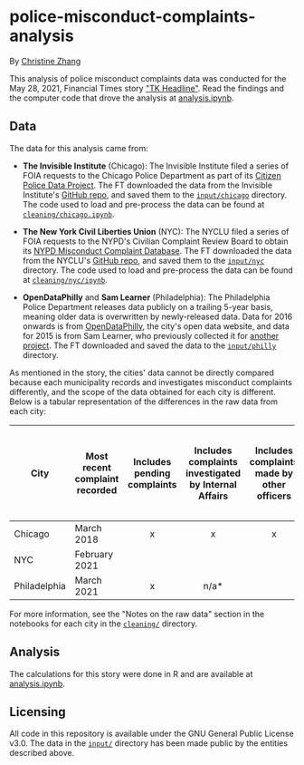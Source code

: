 # police-misconduct-complaints-analysis

By [Christine Zhang](mailto:christine.zhang@ft.com)

This analysis of police misconduct complaints data was conducted for the May 28, 2021, Financial Times story ["TK Headline"](). Read the findings and the computer code that drove the analysis at [analysis.ipynb]().

## Data

The data for this analysis came from:

- **The Invisible Institute** (Chicago): The Invisible Institute filed a series of FOIA requests to the Chicago Police Department as part of its [Citizen Police Data Project](https://invisible.institute/police-data). The FT downloaded the data from the Invisible Institute's [GitHub repo](https://github.com/invinst/chicago-police-data/), and saved them to the [`input/chicago`]() directory. The code used to load and pre-process the data can be found at [`cleaning/chicago.ipynb`]().

- **The New York Civil Liberties Union** (NYC): The NYCLU filed a series of FOIA requests to the NYPD's Civilian Complaint Review Board to obtain its [NYPD Misconduct Complaint Database](https://www.nyclu.org/en/campaigns/nypd-misconduct-database). The FT downloaded the data from the NYCLU's [GitHub repo](https://github.com/new-york-civil-liberties-union/NYPD-Misconduct-Complaint-Database-Updated), and saved them to the [`input/nyc`]() directory. The code used to load and pre-process the data can be found at [`cleaning/nyc/ipynb`]().

- **OpenDataPhilly** and **Sam Learner** (Philadelphia): The Philadelphia Police Department releases data publicly on a trailing 5-year basis, meaning older data is overwritten by newly-released data. Data for 2016 onwards is from [OpenDataPhilly](https://www.opendataphilly.org/dataset/police-complaints), the city's open data website, and data for 2015 is from Sam Learner, who previously collected it for [another project](https://github.com/sdl60660/philly_police_complaints). The FT downloaded and saved the data to the [`input/philly`]() directory.

As mentioned in the story, the cities' data cannot be directly compared because each municipality records and investigates misconduct complaints differently, and the scope of the data obtained for each city is different. Below is a tabular representation of the differences in the raw data from each city:

| City 	| Most recent complaint recorded 	| Includes pending complaints 	| Includes complaints investigated by Internal Affairs 	| Includes complaints made by other officers 	| Multiple officers can be named under a single complaint 	| The same officer be named in multiple allegations under a single complaint 	| Each row in the data is a separate allegation 	|
|-	|-	|:-:	|:-:	|:-:	|:-:	|:-:	|:-:	|
| Chicago 	| March 2018 	| x 	| x 	| x 	| x 	|  	| x 	|
| NYC 	| February 2021 	|  	|  	|  	| x 	| x 	| x 	|
| Philadelphia | March 2021 	| x 	| n/a* 	|  	| x 	| x 	| x 	|

For more information, see the "Notes on the raw data" section in the notebooks for each city in the [`cleaning/`]() directory.

## Analysis

The calculations for this story were done in R and are available at [analysis.ipynb]().


## Licensing

All code in this repository is available under the GNU General Public License v3.0. The data in the [`input/`]() directory has been made public by the entities described above.
